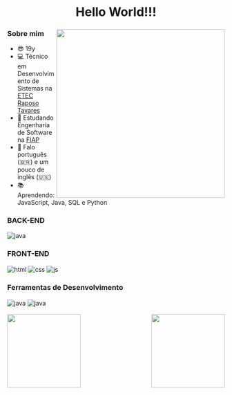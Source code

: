 <div align="center" class="title">
   <h1 align="center">Hello World!!!</h1>
</div>

<div class="mainContent">

   <div class="center" class="img_right">
      <img align="right" width="390em" src="https://media.discordapp.net/attachments/1057382154985811971/1202661140220354711/pngegg.png?ex=65ce4478&is=65bbcf78&hm=f565b75649c2b97c6cf3b5081dc08e21a55f29ee5f2241ff5b6fd05a24ff7b34&=&format=webp&quality=lossless&width=758&height=671">
   </div>

   <div align="left" class="leftContent">
   
### Sobre mim
 - 😎 19y
 - 💻 Técnico em Desenvolvimento de Sistemas na <a href="https://etecraposotavares.cps.sp.gov.br/">ETEC Raposo Tavares</a>
 - 📕 Estudando Engenharia de Software na <a href="https://www.fiap.com.br/">FIAP</a>
 - 💬 Falo português (🇧🇷) e um pouco de inglês (🇺🇸)
 - 📚 Aprendendo: JavaScript, Java, SQL e Python

### BACK-END
<div style="display: inline_block" class="displayBadge1">
   <img align="center" alt="java" src="https://img.shields.io/badge/Java-ED8B00?style=for-the-badge&logo=openjdk&logoColor=white"></img>
</div>

### FRONT-END
<div style="display: inline_block" class="displayBadge2">
   <img align="center" alt="html" src="https://img.shields.io/badge/HTML-239120?style=for-the-badge&logo=html5&logoColor=white"></img>
   <img align="center" alt="css" src="https://img.shields.io/badge/CSS-239120?&style=for-the-badge&logo=css3&logoColor=white"></img>
   <img align="center" alt="js" src="https://img.shields.io/badge/JavaScript-F7DF1E?style=for-the-badge&logo=javascript&logoColor=black"></img>
</div>

### Ferramentas de Desenvolvimento
<div style="display: inline_block" class="displayBadge3">
   <img align="center" alt="java" src="https://img.shields.io/badge/Visual_Studio_Code-0078D4?style=for-the-badge&logo=visual%20studio%20code&logoColor=white"></img>
   <img align="center" alt="java" src="https://img.shields.io/badge/IntelliJ_IDEA-000000.svg?style=for-the-badge&logo=intellij-idea&logoColor=white"></img>
</div>

   </div>
</div>

<br/>

<div class="gitStats">
<img align="left"  height="170em"  src="https://github-readme-stats.vercel.app/api?username=siigAprendiz&show_icons=true&theme=prussian">
<img align="right" height="170em" src="https://github-readme-stats.vercel.app/api/top-langs/?username=siigAprendiz&layout=compact&theme=prussian">
</div>
